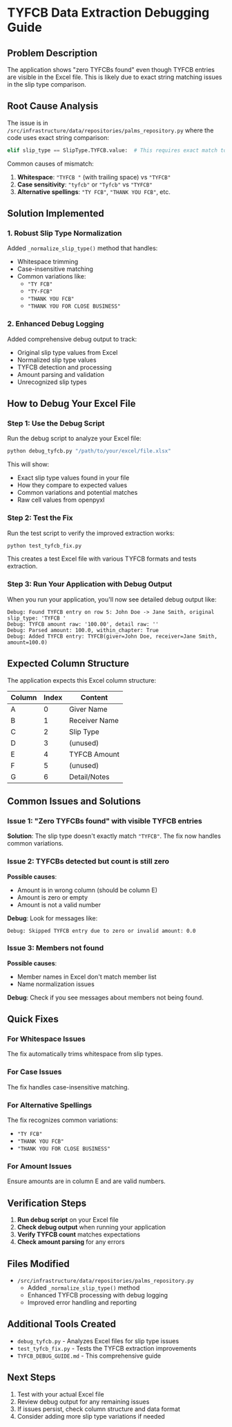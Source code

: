 # TYFCB Data Extraction Debugging Guide

## Problem Description

The application shows "zero TYFCBs found" even though TYFCB entries are visible in the Excel file. This is likely due to exact string matching issues in the slip type comparison.

## Root Cause Analysis

The issue is in `/src/infrastructure/data/repositories/palms_repository.py` where the code uses exact string comparison:

```python
elif slip_type == SlipType.TYFCB.value:  # This requires exact match to "TYFCB"
```

Common causes of mismatch:
1. **Whitespace**: `"TYFCB "` (with trailing space) vs `"TYFCB"`
2. **Case sensitivity**: `"tyfcb"` or `"Tyfcb"` vs `"TYFCB"`
3. **Alternative spellings**: `"TY FCB"`, `"THANK YOU FCB"`, etc.

## Solution Implemented

### 1. Robust Slip Type Normalization

Added `_normalize_slip_type()` method that handles:
- Whitespace trimming
- Case-insensitive matching
- Common variations like:
  - `"TY FCB"`
  - `"TY-FCB"`
  - `"THANK YOU FCB"`
  - `"THANK YOU FOR CLOSE BUSINESS"`

### 2. Enhanced Debug Logging

Added comprehensive debug output to track:
- Original slip type values from Excel
- Normalized slip type values
- TYFCB detection and processing
- Amount parsing and validation
- Unrecognized slip types

## How to Debug Your Excel File

### Step 1: Use the Debug Script

Run the debug script to analyze your Excel file:

```bash
python debug_tyfcb.py "/path/to/your/excel/file.xlsx"
```

This will show:
- Exact slip type values found in your file
- How they compare to expected values
- Common variations and potential matches
- Raw cell values from openpyxl

### Step 2: Test the Fix

Run the test script to verify the improved extraction works:

```bash
python test_tyfcb_fix.py
```

This creates a test Excel file with various TYFCB formats and tests extraction.

### Step 3: Run Your Application with Debug Output

When you run your application, you'll now see detailed debug output like:

```
Debug: Found TYFCB entry on row 5: John Doe -> Jane Smith, original slip_type: 'TYFCB '
Debug: TYFCB amount raw: '100.00', detail raw: ''
Debug: Parsed amount: 100.0, within_chapter: True
Debug: Added TYFCB entry: TYFCB(giver=John Doe, receiver=Jane Smith, amount=100.0)
```

## Expected Column Structure

The application expects this Excel column structure:

| Column | Index | Content |
|--------|-------|---------|
| A | 0 | Giver Name |
| B | 1 | Receiver Name |
| C | 2 | Slip Type |
| D | 3 | (unused) |
| E | 4 | TYFCB Amount |
| F | 5 | (unused) |
| G | 6 | Detail/Notes |

## Common Issues and Solutions

### Issue 1: "Zero TYFCBs found" with visible TYFCB entries

**Solution**: The slip type doesn't exactly match `"TYFCB"`. The fix now handles common variations.

### Issue 2: TYFCBs detected but count is still zero

**Possible causes**:
- Amount is in wrong column (should be column E)
- Amount is zero or empty
- Amount is not a valid number

**Debug**: Look for messages like:
```
Debug: Skipped TYFCB entry due to zero or invalid amount: 0.0
```

### Issue 3: Members not found

**Possible causes**:
- Member names in Excel don't match member list
- Name normalization issues

**Debug**: Check if you see messages about members not being found.

## Quick Fixes

### For Whitespace Issues
The fix automatically trims whitespace from slip types.

### For Case Issues
The fix handles case-insensitive matching.

### For Alternative Spellings
The fix recognizes common variations:
- `"TY FCB"`
- `"THANK YOU FCB"`
- `"THANK YOU FOR CLOSE BUSINESS"`

### For Amount Issues
Ensure amounts are in column E and are valid numbers.

## Verification Steps

1. **Run debug script** on your Excel file
2. **Check debug output** when running your application
3. **Verify TYFCB count** matches expectations
4. **Check amount parsing** for any errors

## Files Modified

- `/src/infrastructure/data/repositories/palms_repository.py`
  - Added `_normalize_slip_type()` method
  - Enhanced TYFCB processing with debug logging
  - Improved error handling and reporting

## Additional Tools Created

- `debug_tyfcb.py` - Analyzes Excel files for slip type issues
- `test_tyfcb_fix.py` - Tests the TYFCB extraction improvements
- `TYFCB_DEBUG_GUIDE.md` - This comprehensive guide

## Next Steps

1. Test with your actual Excel file
2. Review debug output for any remaining issues
3. If issues persist, check column structure and data format
4. Consider adding more slip type variations if needed
